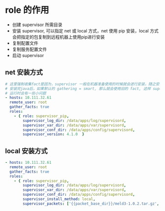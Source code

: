 # role 的作用
* 创建 supervisor 所需目录
* 安装 supervisor, 可以指定 net 或 local 方式，net 使用 pip 安装，local 方式会把指定的包复制到远程机器上使用pip进行安装
* 复制配置文件
* 复制服务配置文件
* 启动 supervisor


## net 安装方式
```yaml
# 这里强制收集fact是因为，supervisor 一般在机器准备使用的时候就会进行安装，随之安装的还有java环境
# 安装完java后，如果默认的 gathering = smart, 那么就会使用旧的 fact, 这样 supervisord.conf 中的一些模板就会匹配不到
# 运行时会有一些小问题
- hosts: 10.111.32.61
  remote_user: root
  gather_facts: true
  roles:
    - { role: supervisor_pip, 
        supervisor_log_dir: /data/apps/log/supervisord, 
        supervisor_var_dir: /data/apps/var/supervisord,
        supervisor_conf_dir: /data/apps/config/supervisord,
        supervisor_version: 4.1.0  }
```

## local 安装方式
```yaml
- hosts: 10.111.32.61
  remote_user: root
  gather_facts: true
  roles:
    - { role: supervisor_pip, 
        supervisor_log_dir: /data/apps/log/supervisord, 
        supervisor_var_dir: /data/apps/var/supervisord,
        supervisor_conf_dir: /data/apps/config/supervisord,
        supervisor_install_method: local,
        supervisor_packets: ['{{packet_base_dir}}/meld3-1.0.2.tar.gz', '{{packet_base_dir}}/supervisor-3.3.5.tar.gz']  }

```
